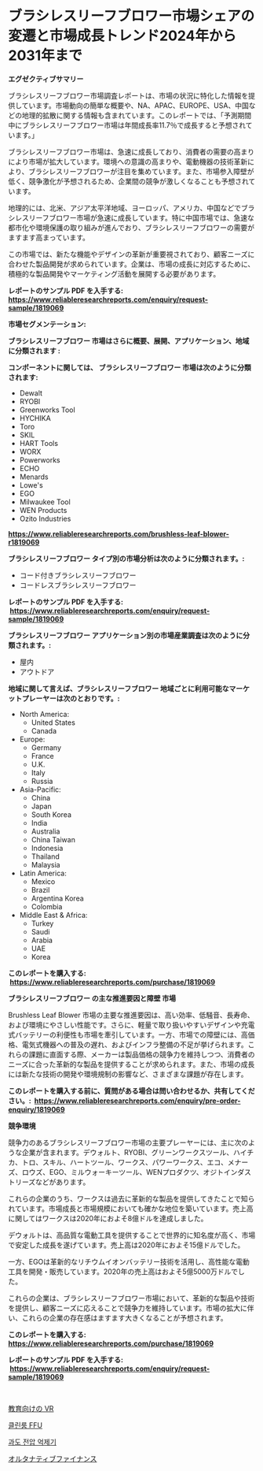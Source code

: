 <p><h1>ブラシレスリーフブロワー市場シェアの変遷と市場成長トレンド2024年から2031年まで</h1></p><p><strong>エグゼクティブサマリー</strong></p>
<p><p>ブラシレスリーフブロワー市場調査レポートは、市場の状況に特化した情報を提供しています。市場動向の簡単な概要や、NA、APAC、EUROPE、USA、中国などの地理的拡散に関する情報も含まれています。このレポートでは、「予測期間中にブラシレスリーフブロワー市場は年間成長率11.7％で成長すると予想されています。」</p><p>ブラシレスリーフブロワー市場は、急速に成長しており、消費者の需要の高まりにより市場が拡大しています。環境への意識の高まりや、電動機器の技術革新により、ブラシレスリーフブロワーが注目を集めています。また、市場参入障壁が低く、競争激化が予想されるため、企業間の競争が激しくなることも予想されています。</p><p>地理的には、北米、アジア太平洋地域、ヨーロッパ、アメリカ、中国などでブラシレスリーフブロワー市場が急速に成長しています。特に中国市場では、急速な都市化や環境保護の取り組みが進んでおり、ブラシレスリーフブロワーの需要がますます高まっています。</p><p>この市場では、新たな機能やデザインの革新が重要視されており、顧客ニーズに合わせた製品開発が求められています。企業は、市場の成長に対応するために、積極的な製品開発やマーケティング活動を展開する必要があります。</p></p>
<p><strong>レポートのサンプル PDF を入手する: <a href="https://www.reliableresearchreports.com/enquiry/request-sample/1819069">https://www.reliableresearchreports.com/enquiry/request-sample/1819069</a></strong></p>
<p><strong>市場セグメンテーション:</strong></p>
<p><strong> ブラシレスリーフブロワー 市場はさらに概要、展開、アプリケーション、地域に分類されます :</strong></p>
<p><strong>コンポーネントに関しては、 ブラシレスリーフブロワー 市場は次のように分類されます: &nbsp;</strong></p>
<p><ul><li>Dewalt</li><li>RYOBI</li><li>Greenworks Tool</li><li>HYCHIKA</li><li>Toro</li><li>SKIL</li><li>HART Tools</li><li>WORX</li><li>Powerworks</li><li>ECHO</li><li>Menards</li><li>Lowe's</li><li>EGO</li><li>Milwaukee Tool</li><li>WEN Products</li><li>Ozito Industries</li></ul></p>
<p><strong><a href="https://www.reliableresearchreports.com/brushless-leaf-blower-r1819069">https://www.reliableresearchreports.com/brushless-leaf-blower-r1819069</a></strong></p>
<p><strong> ブラシレスリーフブロワー タイプ別の市場分析は次のように分類されます。:</strong></p>
<p><ul><li>コード付きブラシレスリーフブロワー</li><li>コードレスブラシレスリーフブロワー</li></ul></p>
<p><strong>レポートのサンプル PDF を入手する: &nbsp;<a href="https://www.reliableresearchreports.com/enquiry/request-sample/1819069">https://www.reliableresearchreports.com/enquiry/request-sample/1819069</a></strong></p>
<p><strong> ブラシレスリーフブロワー アプリケーション別の市場産業調査は次のように分類されます。:</strong></p>
<p><ul><li>屋内</li><li>アウトドア</li></ul></p>
<p><strong>地域に関して言えば、ブラシレスリーフブロワー 地域ごとに利用可能なマーケットプレーヤーは次のとおりです。:</strong></p>
<p><ul>
    <li>
        North America:
        <ul>
            <li>United States</li>
            <li>Canada</li>
        </ul>
    </li>
    <li>
        Europe:
        <ul>
            <li>Germany</li>
            <li>France</li>
            <li>U.K.</li>
            <li>Italy</li>
            <li>Russia</li>
        </ul>
    </li>
    <li>
        Asia-Pacific:
        <ul>
            <li>China</li>
            <li>Japan</li>
            <li>South Korea</li>
            <li>India</li>
            <li>Australia</li>
            <li>China Taiwan</li>
            <li>Indonesia</li>
            <li>Thailand</li>
            <li>Malaysia</li>
        </ul>
    </li>
    <li>
        Latin America:
        <ul>
            <li>Mexico</li>
            <li>Brazil</li>
            <li>Argentina Korea</li>
            <li>Colombia</li>
        </ul>
    </li>
    <li>
        Middle East & Africa:
        <ul>
            <li>Turkey</li>
            <li>Saudi</li>
            <li>Arabia</li>
            <li>UAE</li>
            <li>Korea</li>
        </ul>
    </li>
    </ul></p>
<p><strong>このレポートを購入する: &nbsp;<a href="https://www.reliableresearchreports.com/purchase/1819069">https://www.reliableresearchreports.com/purchase/1819069</a></strong></p>
<p><strong>ブラシレスリーフブロワー の主な推進要因と障壁 市場</strong></p>
<p><p>Brushless Leaf Blower 市場の主要な推進要因は、高い効率、低騒音、長寿命、および環境にやさしい性能です。さらに、軽量で取り扱いやすいデザインや充電式バッテリーの利便性も市場を牽引しています。一方、市場での障壁には、高価格、電気式機器への普及の遅れ、およびインフラ整備の不足が挙げられます。これらの課題に直面する際、メーカーは製品価格の競争力を維持しつつ、消費者のニーズに合った革新的な製品を提供することが求められます。また、市場の成長には新たな技術の開発や環境規制の影響など、さまざまな課題が存在します。</p></p>
<p><strong>このレポートを購入する前に、質問がある場合は問い合わせるか、共有してください。:&nbsp; <a href="https://www.reliableresearchreports.com/enquiry/pre-order-enquiry/1819069">https://www.reliableresearchreports.com/enquiry/pre-order-enquiry/1819069</a></strong></p>
<p><strong>競争環境</strong></p>
<p><p>競争力のあるブラシレスリーフブロワー市場の主要プレーヤーには、主に次のような企業が含まれます。デウォルト、RYOBI、グリーンワークスツール、ハイチカ、トロ、スキル、ハートツール、ワークス、パワーワークス、エコ、メナーズ、ロウズ、EGO、ミルウォーキーツール、WENプロダクツ、オジトインダストリーズなどがあります。</p><p>これらの企業のうち、ワークスは過去に革新的な製品を提供してきたことで知られています。市場成長と市場規模においても確かな地位を築いています。売上高に関してはワークスは2020年におよそ8億ドルを達成しました。</p><p>デウォルトは、高品質な電動工具を提供することで世界的に知名度が高く、市場で安定した成長を遂げています。売上高は2020年におよそ15億ドルでした。</p><p>一方、EGOは革新的なリチウムイオンバッテリー技術を活用し、高性能な電動工具を開発・販売しています。2020年の売上高はおよそ5億5000万ドルでした。</p><p>これらの企業は、ブラシレスリーフブロワー市場において、革新的な製品や技術を提供し、顧客ニーズに応えることで競争力を維持しています。市場の拡大に伴い、これらの企業の存在感はますます大きくなることが予想されます。</p></p>
<p><strong>このレポートを購入する: &nbsp; <a href="https://www.reliableresearchreports.com/purchase/1819069">https://www.reliableresearchreports.com/purchase/1819069</a></strong></p>
<p><strong>レポートのサンプル PDF を入手する: &nbsp;<a href="https://www.reliableresearchreports.com/enquiry/request-sample/1819069">https://www.reliableresearchreports.com/enquiry/request-sample/1819069</a></strong><strong></strong></p>
<p>&nbsp;</p>
<p><p><a href="https://medium.com/@jimmieraun892023/%E6%95%99%E8%82%B2%E3%81%AE%E3%81%9F%E3%82%81%E3%81%AEvr%E5%B8%82%E5%A0%B4%E3%82%B7%E3%82%A7%E3%82%A2%E3%81%AE%E9%80%B2%E5%8C%96%E3%81%A8%E5%B8%82%E5%A0%B4%E6%88%90%E9%95%B7%E3%81%AE%E3%83%88%E3%83%AC%E3%83%B3%E3%83%892024%E5%B9%B4%E3%81%8B%E3%82%892031%E5%B9%B4%E3%81%BE%E3%81%A7-953563ac2938">教育向けの VR</a></p><p><a href="https://medium.com/@guyeichert86/%EC%B2%AD%EC%A0%95%EB%A3%B8-ffu-%EC%8B%9C%EC%9E%A5-%EC%A0%84%EB%A7%9D-%EC%82%B0%EC%97%85-%EA%B0%9C%EC%9A%94-%EB%B0%8F-%EC%98%88%EC%B8%A1-2024%EB%85%84%EB%B6%80%ED%84%B0-2031%EB%85%84%EA%B9%8C%EC%A7%80-6858051e6f62">클린룸 FFU</a></p><p><a href="https://medium.com/@antosuigrtley99783676/%EC%B6%94%EC%84%B8-%EC%A0%84%EC%95%95-%EC%96%B5%EC%A0%9C%EA%B8%B0-%EC%8B%9C%EC%9E%A5-%EC%A0%84%EB%A7%9D-%EC%82%B0%EC%97%85-%EA%B0%9C%EC%9A%94-%EB%B0%8F-%EC%98%88%EC%B8%A1-2024%EB%85%84%EB%B6%80%ED%84%B0-2031%EB%85%84-a2984c8c7dea">과도 전압 억제기</a></p><p><a href="https://medium.com/@tigerprawn1996/2024%E5%B9%B4%E3%81%8B%E3%82%892031%E5%B9%B4%E3%81%BE%E3%81%A7%E3%81%AE%E3%82%AA%E3%83%AB%E3%82%BF%E3%83%8A%E3%83%86%E3%82%A3%E3%83%96-%E3%83%95%E3%82%A1%E3%82%A4%E3%83%8A%E3%83%B3%E3%82%B9%E5%B8%82%E5%A0%B4%E5%8B%95%E5%90%91%E3%81%A8%E5%B8%82%E5%A0%B4%E5%88%86%E6%9E%90%E3%81%AE%E4%BA%88%E6%B8%AC-265c001471cd">オルタナティブファイナンス</a></p></p>